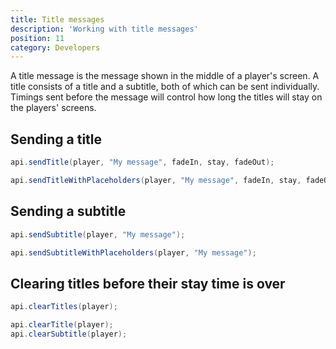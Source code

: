 ```yaml
---
title: Title messages
description: 'Working with title messages'
position: 11
category: Developers
---
```


A title message is the message shown in the middle of a player's screen.
A title consists of a title and a subtitle, both of which can be sent individually.
Timings sent before the message will control how long the titles will stay on the players' screens.

## Sending a title
<code-group>
  <code-block label="No placeholders" active>

  ```java
  api.sendTitle(player, "My message", fadeIn, stay, fadeOut);
  ```

  </code-block>
  <code-block label="Placeholders">

  ```java
  api.sendTitleWithPlaceholders(player, "My message", fadeIn, stay, fadeOut);
  ```

  </code-block>
</code-group>

## Sending a subtitle
<code-group>
  <code-block label="No placeholders" active>

  ```java
  api.sendSubtitle(player, "My message");
  ```

  </code-block>
  <code-block label="Placeholders">

  ```java
  api.sendSubtitleWithPlaceholders(player, "My message");
  ```

  </code-block>
</code-group>

## Clearing titles before their stay time is over
<code-group>
  <code-block label="Both" active>

  ```java
  api.clearTitles(player);
  ```

  </code-block>
  <code-block label="Individually">

  ```java
  api.clearTitle(player);
  api.clearSubtitle(player);
  ```

  </code-block>
</code-group>
